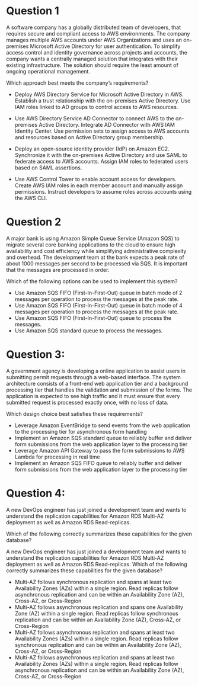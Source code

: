 # Question 1
A software company has a globally distributed team of developers, that requires secure and compliant access to AWS environments. The company manages multiple AWS accounts under AWS Organizations and uses an on-premises Microsoft Active Directory for user authentication. To simplify access control and identity governance across projects and accounts, the company wants a centrally managed solution that integrates with their existing infrastructure. The solution should require the least amount of ongoing operational management.

Which approach best meets the company’s requirements?

- Deploy AWS Directory Service for Microsoft Active Directory in AWS. Establish a trust relationship with the on-premises Active Directory. Use IAM roles linked to AD groups to control access to AWS resources.

- Use AWS Directory Service AD Connector to connect AWS to the on-premises Active Directory. Integrate AD Connector with AWS IAM Identity Center. Use permission sets to assign access to AWS accounts and resources based on Active Directory group membership.

- Deploy an open-source identity provider (IdP) on Amazon EC2. Synchronize it with the on-premises Active Directory and use SAML to federate access to AWS accounts. Assign IAM roles to federated users based on SAML assertions.

- Use AWS Control Tower to enable account access for developers. Create AWS IAM roles in each member account and manually assign permissions. Instruct developers to assume roles across accounts using the AWS CLI.

# Question 2
A major bank is using Amazon Simple Queue Service (Amazon SQS) to migrate several core banking applications to the cloud to ensure high availability and cost efficiency while simplifying administrative complexity and overhead. The development team at the bank expects a peak rate of about 1000 messages per second to be processed via SQS. It is important that the messages are processed in order.

Which of the following options can be used to implement this system?

- Use Amazon SQS FIFO (First-In-First-Out) queue in batch mode of 2 messages per operation to process the messages at the peak rate.
- Use Amazon SQS FIFO (First-In-First-Out) queue in batch mode of 4 messages per operation to process the messages at the peak rate.
- Use Amazon SQS FIFO (First-In-First-Out) queue to process the messages.
- Use Amazon SQS standard queue to process the messages.


# Question 3:

A government agency is developing a online application to assist users in submitting permit requests through a web-based interface. The system architecture consists of a front-end web application tier and a background processing tier that handles the validation and submission of the forms. The application is expected to see high traffic and it must ensure that every submitted request is processed exactly once, with no loss of data.

Which design choice best satisfies these requirements?

- Leverage Amazon EventBridge to send events from the web application to the processing tier for asynchronous form handling
- Implement an Amazon SQS standard queue to reliably buffer and deliver form submissions from the web application layer to the processing tier
- Leverage Amazon API Gateway to pass the form submissions to AWS Lambda for processing in real time
- Implement an Amazon SQS FIFO queue to reliably buffer and deliver form submissions from the web application layer to the processing tier

# Question 4:

A new DevOps engineer has just joined a development team and wants to understand the replication capabilities for Amazon RDS Multi-AZ deployment as well as Amazon RDS Read-replicas.

Which of the following correctly summarizes these capabilities for the given database?

A new DevOps engineer has just joined a development team and wants to understand the replication capabilities for Amazon RDS Multi-AZ deployment as well as Amazon RDS Read-replicas.
Which of the following correctly summarizes these capabilities for the given database?

- Multi-AZ follows synchronous replication and spans at least two Availability Zones (AZs) within a single region. Read replicas follow asynchronous replication and can be within an Availability Zone (AZ), Cross-AZ, or Cross-Region
- Multi-AZ follows asynchronous replication and spans one Availability Zone (AZ) within a single region. Read replicas follow synchronous replication and can be within an Availability Zone (AZ), Cross-AZ, or Cross-Region
- Multi-AZ follows asynchronous replication and spans at least two Availability Zones (AZs) within a single region. Read replicas follow synchronous replication and can be within an Availability Zone (AZ), Cross-AZ, or Cross-Region
- Multi-AZ follows asynchronous replication and spans at least two Availability Zones (AZs) within a single region. Read replicas follow asynchronous replication and can be within an Availability Zone (AZ), Cross-AZ, or Cross-Region

